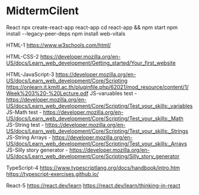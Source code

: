 # MidtermCilent
React
npx create-react-app react-app
cd react-app && npm start
npm install --legacy-peer-deps
npm install web-vitals

HTML-1
https://www.w3schools.com/html/

HTML-CSS-2
https://developer.mozilla.org/en-US/docs/Learn_web_development/Getting_started/Your_first_website

HTML-JavaScript-3
https://developer.mozilla.org/en-US/docs/Learn_web_development/Core/Scripting
https://onlearn.it.kmitl.ac.th/pluginfile.php/62021/mod_resource/content/1/Week%203%20-%20Lecture.pdf
JS-varuables test - https://developer.mozilla.org/en-US/docs/Learn_web_development/Core/Scripting/Test_your_skills:_variables
JS-Math test - https://developer.mozilla.org/en-US/docs/Learn_web_development/Core/Scripting/Test_your_skills:_Math
JS-String test - https://developer.mozilla.org/en-US/docs/Learn_web_development/Core/Scripting/Test_your_skills:_Strings
JS-String Arrays - https://developer.mozilla.org/en-US/docs/Learn_web_development/Core/Scripting/Test_your_skills:_Arrays
JS-Silly story generator - https://developer.mozilla.org/en-US/docs/Learn_web_development/Core/Scripting/Silly_story_generator

TypeScript-4
 https://www.typescriptlang.org/docs/handbook/intro.htm
 https://typescript-exercises.github.io/

 React-5
 https://react.dev/learn
 https://react.dev/learn/thinking-in-react
